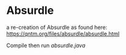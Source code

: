 # Absurdle
a re-creation of Absurdle as found here: https://qntm.org/files/absurdle/absurdle.html

Compile then run _absurdle.java_
